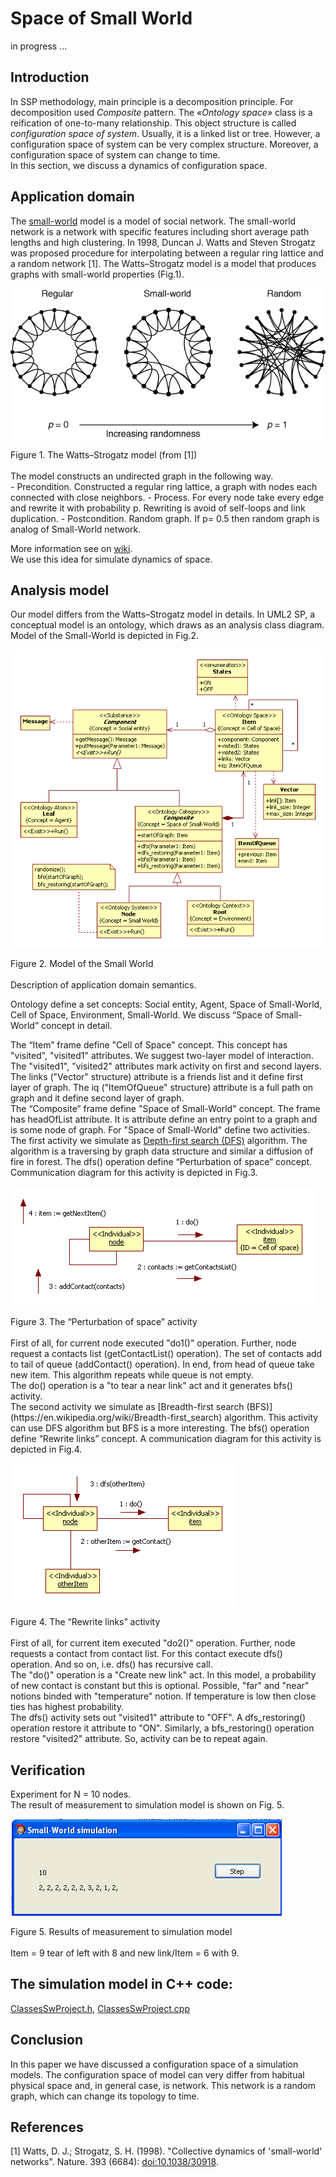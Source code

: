 # Space of Small World
in progress ...

## Introduction
In SSP methodology, main principle is a decomposition principle. For decomposition used *Composite* pattern. The *«Ontology space»* class is  a reification of one-to-many relationship. This object structure is called *configuration space of system*. Usually, it is a linked list or tree. However, a configuration space of system can be very complex structure. Moreover, a configuration space of system can change to time.<br/>
In this section, we discuss a dynamics of configuration space.


## Application domain
The [small-world](https://en.wikipedia.org/wiki/Small-world_network) model is a model of social network. The small-world network is a network with specific features including short average path lengths and high clustering. 
In 1998, Duncan J. Watts and Steven Strogatz was proposed procedure for interpolating between a regular ring lattice and a random network [1]. The Watts–Strogatz model is a model that produces graphs with small-world properties (Fig.1).
<p><img src="Fig1.png" alt="" /></p>
Figure 1. The Watts–Strogatz model (from [1])<br/>
<br/>
The model constructs an undirected graph in the following way.<br/>
- Precondition. Constructed a regular ring lattice, a graph with nodes each connected with close neighbors.
- Process. For every node take every edge and rewrite it with probability p. Rewriting is avoid of self-loops and link duplication. 
- Postcondition. Random graph.
If p= 0.5 then random graph is analog of Small-World network.<br/>

More information see on [wiki](https://en.wikipedia.org/wiki/Watts%E2%80%93Strogatz_model).<br/>
We use this idea for simulate dynamics of space.


## Analysis model
Our model differs from the Watts–Strogatz model in details.
In UML2 SP, a conceptual model is an ontology, which draws as an analysis class diagram. Model of the Small-World is depicted in Fig.2. 
<p><img src="Fig2.png" alt="" /></p>
Figure 2. 	Model of the Small World<br/>
<br/>
Description of application domain semantics.

Ontology define a set concepts: Social entity, Agent, Space 
of Small-World, Cell of Space, Environment, Small-World. We discuss “Space of Small-World” concept in detail.

The “Item” frame define "Cell of Space" concept. This concept has "visited", "visited1" attributes. We suggest two-layer model of interaction. The "visited1", "visited2" attributes mark activity on first and second layers. The links ("Vector" structure) attribute is a friends list and it define first layer of graph. The iq ("ItemOfQueue" structure) attribute is a full path on graph and it define second layer of graph.<br/>
The “Composite” frame define "Space of Small-World" concept. The frame has headOfList attribute. It is attribute define an entry point to a graph and is some node of graph. For "Space of Small-World" define two activities.<br/> 
The first activity we simulate as [Depth-first search (DFS)](https://en.wikipedia.org/wiki/Depth-first_search) algorithm. The algorithm is a traversing by graph data structure and similar a diffusion of fire in forest. The dfs() operation define “Perturbation of space” concept. Communication diagram for this activity is depicted in Fig.3.
<p><img src="Fig3.png" alt="" /></p>
Figure 3. 	The “Perturbation of space” activity<br/>
<br/>
First of all, for current node executed "do1()" operation. Further, node request a contacts list (getContactList() operation). The set of contacts add to tail of queue (addContact() operation). In end, from head of queue take new item. This algorithm repeats while queue is not empty.<br/>  
The do() operation is a "to tear a near link" act and it generates bfs() activity.<br/>
The second activity we simulate as [Breadth-first search (BFS)](https://en.wikipedia.org/wiki/Breadth-first_search) algorithm. This activity can use DFS algorithm but BFS is a more interesting. The bfs() operation define “Rewrite links” concept. A communication diagram for this activity is depicted in Fig.4.
<p><img src="Fig4.png" alt="" /></p>
Figure 4. 	The “Rewrite links” activity<br/>
<br/>
First of all, for current item executed "do2()" operation. Further, node requests a contact from contact list. For this contact execute dfs() operation. And so on, i.e. dfs() has recursive call.<br/>
The "do()" operation is a "Create new link" act. In this model, a probability of new contact is constant but this is optional. Possible, "far" and "near" notions binded with "temperature" notion. If temperature is low then close ties has highest probability.<br/>
The dfs() activity sets out "visited1" attribute to "OFF". A dfs_restoring() operation restore it attribute to "ON". Similarly, a bfs_restoring() operation restore "visited2" attribute. So, activity can be to repeat again.

## Verification
Experiment for N = 10 nodes.<br/>
The result of measurement to simulation model is shown on Fig. 5.
<p><img src="Fig5.png" alt="" /></p>
Figure 5. Results of measurement to simulation model<br/>
<br/>
Item = 9 tear of left with 8 and new link/Item = 6 with 9. 

## The simulation model in C++ code:  
[ClassesSwProject.h](https://github.com/vgurianov/uml-sp/blob/master/examples/nets/ClassesSwProject.h), 
[ClassesSwProject.cpp](https://github.com/vgurianov/uml-sp/blob/master/examples/nets/ClassesSwProject.cpp)


## Conclusion
In this paper we have discussed a configuration space of a simulation models. The configuration space of model can very differ from habitual physical space and, in general case, is network. This network is a random graph, which can change its topology to time.

## References
[1]	Watts, D. J.; Strogatz, S. H. (1998). "Collective dynamics of 'small-world' networks". Nature. 393 (6684): [doi:10.1038/30918](https://www.nature.com/articles/30918).

